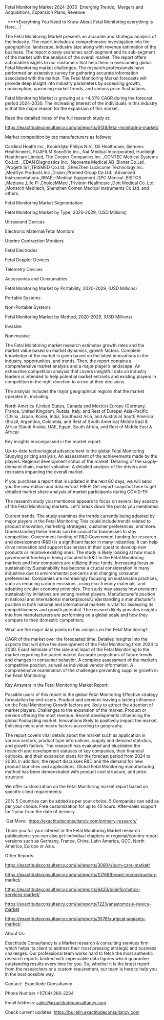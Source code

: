 Fetal Monitoring Market 2024-2030: Emerging Trends,  Mergers and Acquisitions, Expansion Plans, Revenue

  ****Everything You Need to Know About Fetal Monitoring everything is Here....!

The Fetal Monitoring Market presents an accurate and strategic analysis of the industry. The report includes a comprehensive investigation into the geographical landscape, industry size along with revenue estimation of the business. The report closely examines each segment and its sub-segment of the market with the analysis of the overall market. The report offers actionable insights to our customers that help them in overcoming global Fetal Monitoring market challenges. The research professionals have performed an extensive survey for gathering accurate information associated with the market. The Fetal Monitoring Market forecasts will provide deep insight into industry parameters by accessing growth, consumption, upcoming market trends, and various price fluctuations.

Fetal Monitoring Market is growing at a +4.51% CAGR during the forecast period 2024-2030. The increasing interest of the individuals in this industry is that the major reason for the expansion of this market.

Read the detailed index of the full research study at:

https://exactitudeconsultancy.com/ja/reports/6138/fetal-monitoring-market/

Market competition by top manufacturers as follows:

Cardinal Health Inc., Koninklijke Philips N.V., GE Healthcare, Siemens Healthineers, FUJIFILM SonoSite Inc., Nat Medical Incorporated, Huntleigh Healthcare Limited, The Cooper Companies Inc. ,CONTEC Medical Systems Co.Ltd. , EDAN Diagnostics Inc. ,Neoventa Medical AB ,Bionet Co.Ltd. ,Progetti Srl ,TRISMED Co.Ltd. ,ShenZhen Luckcome Technology Inc. ,MedGyn Products Inc ,Dixion ,Promed Group Co.Ltd. ,Advanced Instrumentations ,BRAEL-Medical Equipment ,GPC Medical ,BISTOS ,Mediana ,Life Pl ,ChoiceMMed ,Trivitron Healthcare ,Dott Medical Co. Ltd. ,Monarch Meditech, Shenzhen Comen Medical Instruments Co.Ltd. and others.

Fetal Monitoring Market Segmentation:

Fetal Monitoring Market by Type, 2020-2029, (USD Millions)

Ultrasound Devices

Electronic Maternal/Fetal Monitors

Uterine Contraction Monitors

Fetal Electrodes

Fetal Doppler Devices

Telemetry Devices

Accessories and Consumables

Fetal Monitoring Market by Portability, 2020-2029, (USD Millions)

Portable Systems

Non-Portable Systems

Fetal Monitoring Market by Method, 2020-2029, (USD Millions)

Invasive

Noninvasive

The Fetal Monitoring market research estimates growth rates and the market value based on market dynamics, growth factors. Complete knowledge of the market is given based on the latest innovations in the industry, opportunities, and trends. Then, the report contains a comprehensive market analysis and a major player’s landscape. An exhaustive competition analysis that covers insightful data on industry leaders is intended to help potential market entrants and existing players in competition in the right direction to arrive at their decisions.

The analysis includes the major geographical regions that the market operates in, including

North America (United States, Canada and Mexico)
Europe (Germany, France, United Kingdom, Russia, Italy, and Rest of Europe)
Asia-Pacific (China, Japan, Korea, India, Southeast Asia, and Australia)
South America (Brazil, Argentina, Colombia, and Rest of South America)
Middle East & Africa (Saudi Arabia, UAE, Egypt, South Africa, and Rest of Middle East & Africa)

Key insights encompassed in the market report:

Up-to-date technological advancement in the global Fetal Monitoring
Studying pricing analysis.
An assessment of the achievements made by the players.
Regional development status of the market.
Detailing of the supply-demand chain, market valuation.
A detailed analysis of the drivers and restraints impacting the overall market.

If you purchase a report that is updated in the next 60 days, we will send you the new edition and data extract FREE! Get report snapshot here to get detailed market share analysis of market participants during COVID-19:

The research study you mentioned appears to focus on several key aspects of the Fetal Monitoring markets. Let's break down the points you mentioned:

Current trends: The study examines the trends currently being adopted by major players in the Fetal Monitoring This could include trends related to product innovation, marketing strategies, customer preferences, and more. Understanding these trends can be crucial for businesses to stay competitive.
Government funding of R&D:Government funding for research and development (R&D) is a significant factor in many industries. It can help drive innovation and support businesses in their quest to develop new products or improve existing ones. The study is likely looking at how much government funding is being allocated to R&D in the Fetal Monitoring markets and how companies are utilizing these funds.
Increasing focus on sustainability:Sustainability has become a crucial consideration in many industries due to environmental concerns and changing consumer preferences. Companies are increasingly focusing on sustainable practices, such as reducing carbon emissions, using eco-friendly materials, and adopting circular economy principles. The study may assess how prevalent sustainability initiatives are among market players.
Manufacturer’s position in national and international marketplaces:Understanding a manufacturer's position in both national and international markets is vital for assessing its competitiveness and growth potential. The research likely provides insights into how manufacturers are performing on a global scale and how they compare to their domestic competitors.

What are the major data points in this analysis on the Fetal Monitoring?

CAGR of the market over the forecasted time.
Detailed insights into the aspects that will drive the development of the Fetal Monitoring from 2024 to 2030.
Exact estimate of the size and input of the Fetal Monitoring to the market regarding the parent market
Accurate projections of future trends and changes in consumer behavior. A complete assessment of the market’s competitive position, as well as individual vendor information.
A comprehensive examination of the challenges preventing supplier growth in the Fetal Monitoring.

Key Answers in the Fetal Monitoring Market Report:

Possible users of this report in the global Fetal Monitoring
Effective strategy formulation by end-users.
Product and services leaving a lasting influence on the Fetal Monitoring
Growth factors are likely to attract the attention of market players.
Challenges to the expansion of the market.
Product or service offering the most revenue.
Recent developments influencing the global Podcasting market.
Innovations likely to positively impact the market.
Enlisting micro and macro factors according to geography.

The report covers vital details about the market such as application in various sectors, product type bifurcations, supply and demand statistics, and growth factors. The research has evaluated and elucidated the research and development statuses of key companies, their financial outlooks, and their expansion plans for the forecast period from 2024 to 2030. In addition, the report discusses R&D and the demand for new product launches and applications. Global Fetal Monitoring manufacturing method has been demonstrated with product cost structure, and price structure

We offer customization on the Fetal Monitoring market report based on specific client requirements:

20%
5 Countries can be added as per your choice.
5 Companies can add as per your choice.
Free customization for up to 40 hours.
After-sales support for 1 year from the date of delivery.

 Get More:  https://exactitudeconsultancy.com/primary-research/

Thank you for your interest in the Fetal Monitoring Market research publications; you can also get individual chapters or regional/country report versions such as Germany, France, China, Latin America, GCC, North America, Europe or Asia.

Other Reports:

https://exactitudeconsultancy.com/ja/reports/30604/burn-care-market/

https://exactitudeconsultancy.com/ja/reports/10766/breast-reconstruction-market/

https://exactitudeconsultancy.com/ja/reports/6433/bioinformatics-services-market/

https://exactitudeconsultancy.com/ja/reports/1223/anastomosis-device-market

https://exactitudeconsultancy.com/ja/reports/3576/surgical-sealants-market/

About Us:

Exactitude Consultancy is a Market research & consulting services firm which helps its client to address their most pressing strategic and business challenges. Our professional team works hard to fetch the most authentic research reports backed with impeccable data figures which guarantee outstanding results every time for you. So, whether it is the latest report from the researchers or a custom requirement, our team is here to help you in the best possible way.

Contact:  Exactitude Consultancy

Phone Number +1(704) 266-3234

Email Address: sales@exactitudeconsultancy.com

Check current updates: https://bulletin.exactitudeconsultancy.com
